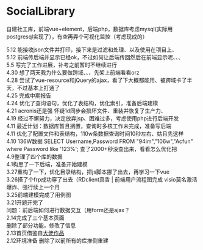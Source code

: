 # SocialLibrary
自建社工库，前端vue+element，后端php，数据库考虑mysql(实际用postgresql实现了），有空再弄个可视化监控（考虑现成的）<br>

5.12 能接收json文件并打印，接下来是过滤和处理、以及使用在项目上、<br>
5.12 前端传后端并显示已经ok，不过如何让后端传回然后在前端显示呢、、、<br>
5.5  写完了工作进展，补考之前暂时不继续进行<br>
4.30 想了两天我为什么要做跨域、、、先架上前端看看orz<br>
4.28 尝试了vue-resource和jQuery的ajax，看了下大概都能用、被跨域卡了半天，不过基本上打通了<br>
4.25 完成中期报告<br>
4.24 优化了查询语句，优化了表结构，优化索引，准备后端建模<br>
4.21 acronis还是强 怀疑1d同步会损坏文件、重装并恢复了生产力、<br>
4.19 经过不懈努力，决定放弃jsp、困难过多，考虑使用php进行后端开发<br>
4.11 最近计划：数据库暂且搁置，查询时多核工作未完成，准备写后端<br>
4.11 优化了配置文件和表结构，110w条数据查询时间10秒左右、姑且先这样<br>
4.10 136W数据 SELECT Username,Password FROM "94im","106w","Acfun" where Password like '123%'; 查了2000+秒没查出来，看看怎么优化把<br>
4.9整理了四个库的数据<br>
4.1构思了一下后端，准备开始建模<br>
3.27重构了一下，优化目录结构，把js脚本挪了出去，再学习一下vue<br>
3.26搭了个frp成功穿了出去（RDclient真香   | 前端用户流程图完成  visio莫名激活爆炸、强行续上一个月<br>
3.25前端建模完成了用例图<br>
3.21开题开完了<br>
问题：前后端如何进行数据交互（用form还是ajax？<br>
2.14完成了三个基本页面<br>
删除了部分功能，修改了信息<br>
2.13首页借鉴自<a href="https://github.com/dmego/home.github.io">大佬作品</a><br>
2.12环境准备  删除了以前所有的库推倒重建<br>
